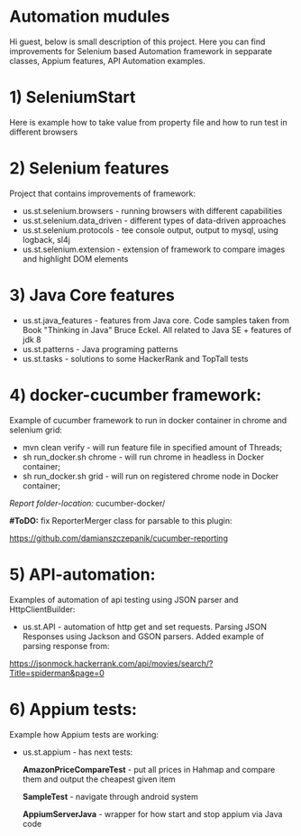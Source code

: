 # Automation mudules
Hi guest, below is small description of this project. Here you can find improvements for Selenium based 
Automation framework in sepparate classes, Appium features, API Automation examples.
# 1) SeleniumStart
Here is example how to take value from property file
and how to run test in different browsers
# 2) Selenium features
Project that contains improvements of framework:
* us.st.selenium.browsers - running browsers with different capabilities
* us.st.selenium.data_driven - different types of data-driven approaches
* us.st.selenium.protocols - tee console output, output to mysql, using logback, sl4j
* us.st.selenium.extension - extension of framework to compare images and highlight DOM elements
# 3) Java Core features
* us.st.java_features - features from Java core. Code samples taken from Book "Thinking in Java" Bruce Eckel. All related to Java SE + features of jdk 8
* us.st.patterns - Java programing patterns
* us.st.tasks - solutions to some HackerRank and TopTall tests
# 4) docker-cucumber framework: 
Example of cucumber framework to run in docker container in chrome and selenium grid:
* mvn clean verify - will run feature file in specified amount of Threads;
* sh run_docker.sh chrome - will run chrome in headless in Docker container;
* sh run_docker.sh grid - will run on registered chrome node in Docker container;

*Report folder-location:* cucumber-docker/

**#ToDO:**
fix ReporterMerger class for parsable to this plugin:

https://github.com/damianszczepanik/cucumber-reporting
# 5) API-automation:
Examples of automation of api testing using JSON parser and HttpClientBuilder:
* us.st.API - automation of http get and set requests. Parsing JSON Responses using Jackson and GSON parsers. Added example of parsing response from:

https://jsonmock.hackerrank.com/api/movies/search/?Title=spiderman&page=0
# 6) Appium tests:
Example how Appium tests are working:
* us.st.appium - has next tests:

     **AmazonPriceCompareTest** - put all prices in Hahmap and compare them and output the cheapest given item
     
     **SampleTest** - navigate through android system
     
     **AppiumServerJava** - wrapper for how start and stop appium via Java code
               





